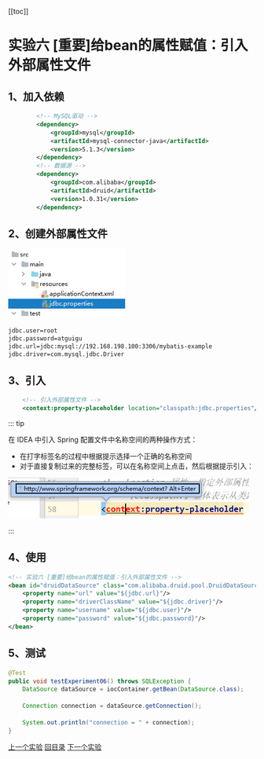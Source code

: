 [[toc]]



# 实验六 [重要]给bean的属性赋值：引入外部属性文件



## 1、加入依赖

```xml
        <!-- MySQL驱动 -->
        <dependency>
            <groupId>mysql</groupId>
            <artifactId>mysql-connector-java</artifactId>
            <version>5.1.3</version>
        </dependency>
        <!-- 数据源 -->
        <dependency>
            <groupId>com.alibaba</groupId>
            <artifactId>druid</artifactId>
            <version>1.0.31</version>
        </dependency>
```



## 2、创建外部属性文件

![images](../images/img011.png)

```properties
jdbc.user=root
jdbc.password=atguigu
jdbc.url=jdbc:mysql://192.168.198.100:3306/mybatis-example
jdbc.driver=com.mysql.jdbc.Driver
```



## 3、引入

```xml
    <!-- 引入外部属性文件 -->
    <context:property-placeholder location="classpath:jdbc.properties"/>
```



::: tip

在 IDEA 中引入 Spring 配置文件中名称空间的两种操作方式：

- 在打字标签名的过程中根据提示选择一个正确的名称空间
- 对于直接复制过来的完整标签，可以在名称空间上点击，然后根据提示引入：

![images](../images/img019.png)

:::



## 4、使用

```xml
<!-- 实验六 [重要]给bean的属性赋值：引入外部属性文件 -->
<bean id="druidDataSource" class="com.alibaba.druid.pool.DruidDataSource">
    <property name="url" value="${jdbc.url}"/>
    <property name="driverClassName" value="${jdbc.driver}"/>
    <property name="username" value="${jdbc.user}"/>
    <property name="password" value="${jdbc.password}"/>
</bean>
```



## 5、测试

```java
@Test
public void testExperiment06() throws SQLException {
    DataSource dataSource = iocContainer.getBean(DataSource.class);

    Connection connection = dataSource.getConnection();

    System.out.println("connection = " + connection);
}
```



[上一个实验](experiment05.html) [回目录](../verse03.html) [下一个实验](experiment07.html)